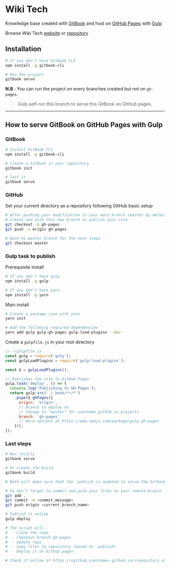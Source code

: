 # Wiki Tech

Knowledge base created with [GitBook](https://www.gitbook.com/) and host on [GitHub Pages](https://pages.github.com/) with [Gulp](https://gulpjs.com/)

Browse Wiki Tech [website](https://charlesbdt.github.io/wiki-tech/) or [repository](https://github.com/CharlesBdt/wiki-tech)

## Installation

```sh
# If you don't have GitBook CLI
npm install -g gitbook-cli

# Run the project
gitbook serve
```

**N.B** : You can run the project on every branches created but not on `gh-pages`.
> Gulp self-run this branch to serve this GitBook on GitHub pages.

---

## How to serve GitBook on GitHub Pages with Gulp

### GitBook

```sh
# Install GitBook CLI
npm install -g gitbook-cli

# Create a GitBook in your repository
gitbook init

# Test it
gitbook serve
```

### GitHub

Set your current directory as a repository following GitHub basic setup

```sh
# After pushing your modification to your main branch (master by default)
# Create and push this new branch to publish your site
git checkout -b gh-pages
git push -u origin gh-pages

# Back to master branch for the next steps
git checkout master
```

### Gulp task to publish

Prerequisite install

```sh
# If you don't have gulp
npm install -g gulp

# If you don't have yarn
npm install -g yarn
```

Main install

```sh
# Create a package.json with yarn
yarn init

# Add the following required dependencies
yarn add gulp gulp-gh-pages gulp-load-plugins --dev
```

Create a `gulpfile.js` in your root directory

```js
// ~/gulpfile.js
const gulp = require('gulp');
const gulpLoadPlugins = require('gulp-load-plugins');

const $ = gulpLoadPlugins();

// Publishes the site to GitHub Pages
gulp.task('deploy', () => {
  console.log('Publishing to GH Pages');
  return gulp.src('./_book/**/*')
    .pipe($.ghPages({
      origin: 'origin',
      // Branch to deploy on
      // Change to "master" for username.github.io projects
      branch: 'gh-pages'
      // More options at https://www.npmjs.com/package/gulp-gh-pages
    }));
});
```

### Last steps

```sh
# Run locally
gitbook serve

# Or create the build
gitbook build

# Both will make sure that the .publish is updated to serve the Gitbook

# So don't forget to commit and push your files to your remote branch
git add .
git commit -m <commit_message>
git push origin <current_branch_name>

# Publish it online
gulp deploy

# The script will :
#  - Clone the repo
#  - Checkout branch gh-pages
#  - Update repo
#  - Copy files to repository (based on .publish)
#  - Deploy it on Github pages

# Check it online at https://<github_username>.github.io/<repository_name>

```
